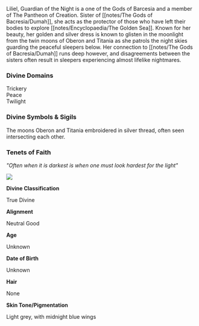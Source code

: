 Liliel, Guardian of the Night is a one of the Gods of Barcesia and a member of The Pantheon of Creation. Sister of [[notes/The Gods of Bacresia/Dumah]], she acts as the protector of those who have left their bodies to explore [[notes/Encyclopaedia/The Golden Sea]]. Known for her beauty, her golden and silver dress is known to glisten in the moonlight from the twin moons of Oberon and Titania as she patrols the night skies guarding the peaceful sleepers below. Her connection to [[notes/The Gods of Bacresia/Dumah]] runs deep however, and disagreements between the sisters often result in sleepers experiencing almost lifelike nightmares.

### Divine Domains

Trickery  
Peace  
Twilight

### Divine Symbols & Sigils

The moons Oberon and Titania embroidered in silver thread, often seen intersecting each other.

### Tenets of Faith

_"Often when it is darkest is when one must look hardest for the light"_

![](assets/liliel.jpg)

**Divine Classification**

True Divine

**Alignment**

Neutral Good

**Age**

Unknown

**Date of Birth**

Unknown

**Hair**

None

**Skin Tone/Pigmentation**

Light grey, with midnight blue wings